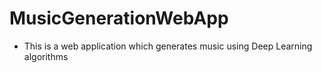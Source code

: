 # MusicGenerationWebApp

- This is a web application which generates music using Deep Learning algorithms
